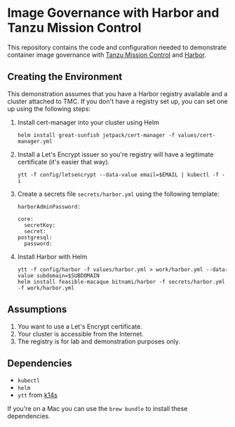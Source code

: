 # Image Governance with Harbor and Tanzu Mission Control

This repository contains the code and configuration needed to 
demonstrate container image governance with [Tanzu Mission
Control](https://tanzu.vmware.com/mission-control) and 
[Harbor](https://goharbor.io).

## Creating the Environment

This demonstration assumes that you have a Harbor registry 
available and a cluster attached to TMC. If you don't have
a registry set up, you can set one up using the following 
steps:

1. Install cert-manager into your cluster using Helm

   ```helm install great-sunfish jetpack/cert-manager -f values/cert-manager.yml```

2. Install a Let's Encrypt issuer so you're registry will have a legitimate
   certificate (it's easier that way). 

   ```
   ytt -f config/letsencrypt --data-value email=$EMAIL | kubectl -f - i
   ```

2. Create a secrets file `secrets/harbor.yml` using the following template:

   ```
   harborAdminPassword:

   core:
     secretKey:
     secret:
   postgresql:
     password:
   ``` 

3. Install Harbor with Helm 

   ```
   ytt -f config/harbor -f values/harbor.yml > work/harbor.yml --data-value subdomain=$SUBDOMAIN
   helm install feasible-macaque bitnami/harbor -f secrets/harbor.yml -f work/harbor.yml
   ```
## Assumptions

1. You want to use a Let's Encrypt certificate.
2. Your cluster is accessible from the Internet.
3. The registry is for lab and demonstration purposes only.

## Dependencies

* `kubectl`
* `helm`
* `ytt` from [k14s](https://k14s.io)

If you're on a Mac you can use the `brew bundle` to install these dependencies.
